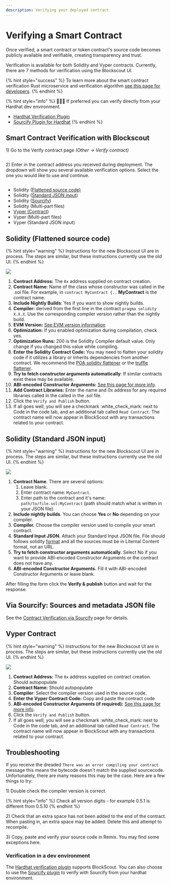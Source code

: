 ```yaml
---
description: Verifying your deployed contract
---
```


# Verifying a Smart Contract

Once verified, a smart contract or token contract's source code becomes publicly available and verifiable, creating transparency and trust.&#x20;

Verification is available for both Solidity and Vyper contracts. Currently, there are 7 methods for verification using the Blockscout UI.

{% hint style="success" %}
To learn more about the smart contract verification Rust microservice and verification algorithm [see this page for developers](../../for-developers/information-and-settings/smart-contract-verification.md).
{% endhint %}

{% hint style="info" %}
👷🏻‍♂️ If preferred you can verify directly from your Hardhat dev environment.&#x20;

* [Hardhat Verification Plugin](hardhat-verification-plugin.md)
* [Sourcify Plugin for Hardhat](sourcify-plugin-for-hardhat.md)
{% endhint %}

## Smart Contract Verification with Blockscout

1\) Go to the Verify contract page _(Other -> Verify contract)_

<figure><img src="../../.gitbook/assets/sourcify-blockscout-1.png" alt=""><figcaption></figcaption></figure>

2\) Enter in the contract address you received during deployment. The dropdown will show you several available verification options. Select the one you would like to use and continue.

<figure><img src="../../.gitbook/assets/verify-and-publish-2.png" alt=""><figcaption></figcaption></figure>

* Solidity ([Flattened source code)](./#via-flattened-source-code)
* Solidity ([Standard JSON input](./#via-standard-json-input))
* Solidity ([Sourcify](contracts-verification-via-sourcify.md))
* Solidity (Multi-part files)
* [Vyper (Contract](./#vyper-contract))
* Vyper (Multi-part files)
* Vyper (Standard JSON input)

## Solidity (Flattened source code)

{% hint style="warning" %}
Instructions for the new Blockscout UI are in process. The steps are similar, but these instructions currently use the old UI.
{% endhint %}

![](../../.gitbook/assets/flattened-code.png)

1. **Contract Address:** The `0x` address supplied on contract creation.&#x20;
2. **Contract Name:** Name of the class whose constructor was called in the .sol file. For example, in `contract MyContract {..` **MyContract** is the contract name.&#x20;
3. **Include Nightly Builds**: Yes if you want to show nightly builds.
4. **Compiler:** derived from the first line in the contract `pragma solidity X.X.X`. Use the corresponding compiler version rather than the nightly build.
5. **EVM Version:** [See EVM version information](../../for-developers/evm-version-information.md)
6. **Optimization:** If you enabled optimization during compilation, check yes.
7. **Optimization Runs:** 200 is the Solidity Compiler default value. Only change if you changed this value while compiling.
8. &#x20;**Enter the Solidity Contract Code:** You may need to flatten your solidity code if it utilizes a library or inherits dependencies from another contract. We recommend the [POA solidity flattener](https://github.com/poanetwork/solidity-flattener) or the [truffle flattener](https://www.npmjs.com/package/truffle-flattener).
9. **Try to fetch constructor arguments automatically**: If similar contracts exist these may be available.
10. **ABI-encoded Constructor Arguments:** [See this page for more info](../abi-encoded-constructor-arguments.md).
11. **Add Contract Libraries:** Enter the name and 0x address for any required libraries called in the called in the .sol file.
12. Click the `Verify and Publish` button.
13. If all goes well, you will see a checkmark :white\_check\_mark: next to Code in the code tab, and an additional tab called `Read Contract`. The contract name will now appear in BlockScout with any transactions related to your contract.

## Solidity (Standard JSON input)

{% hint style="warning" %}
Instructions for the new Blockscout UI are in process. The steps are similar, but these instructions currently use the old UI.
{% endhint %}

![](../../.gitbook/assets/standard-json.png)

1. **Contract Name**. There are several options:
   1. Leave blank.
   2. Enter contract name: `MyContract`.
   3. Enter path to the contract and it's name: `path/to/file.sol:MyContract` (path should match what is written in your JSON file).
2. **Include nightly builds**. You can choose **Yes** or **No** depending on your compiler.
3. **Compiler.** Choose the compiler version used to compile your smart contract.
4. **Standard Input JSON.** Attach your Standard Input JSON file. File should follows solidity [format](https://docs.soliditylang.org/en/latest/using-the-compiler.html#input-description) and all the sources must be in Liternal Content format, not an URL.
5. **Try to fetch constructor arguments automatically.** Select No if you want to provide ABI-encoded Constructor Arguments or the contract does not have any.
6. **ABI-encoded Constructor Arguments.** Fill it with ABI-encoded Constructor Arguments or leave blank.

After filling the form click the **Verify & publish** button and wait for the response.

## Via Sourcify: Sources and metadata JSON file

See the [Contract Verification via Sourcify](contracts-verification-via-sourcify.md) page for details.

## Vyper Contract

{% hint style="warning" %}
Instructions for the new Blockscout UI are in process. The steps are similar, but these instructions currently use the old UI.
{% endhint %}

![](../../.gitbook/assets/vyper.png)

1. **Contract Address:** The `0x` address supplied on contract creation. Should autopopulate
2. **Contract Name:** Should autopopulate
3. **Compiler**: Select the compiler version used in the source code.
4. **Enter the Vyper Contract Code:** Copy and paste the contract code
5. **ABI-encoded Constructor Arguments (if required):**  [See this page for more info](../abi-encoded-constructor-arguments.md).
6. Click the `Verify and Publish` button.
7. If all goes well, you will see a checkmark :white\_check\_mark: next to Code in the code tab, and an additional tab called `Read Contract`. The contract name will now appear in BlockScout with any transactions related to your contract.

## Troubleshooting

If you receive the dreaded `There was an error compiling your contract` message this means the bytecode doesn't match the supplied sourcecode. Unfortunately, there are many reasons this may be the case. Here are a few things to try:

1\) Double check the compiler version is correct.

{% hint style="info" %}
Check all version digits - for example 0.5.1 is different from 0.5.10
{% endhint %}

2\) Check that an extra space has not been added to the end of the contract. When pasting in, an extra space may be added. Delete this and attempt to recompile.

3\) Copy, paste and verify your source code in Remix. You may find some exceptions here.

### Verification in a dev environment

The [Hardhat verification plugin](hardhat-verification-plugin.md) supports BlockScout. You can also choose to use the [Sourcify plugin](sourcify-plugin-for-hardhat.md) to verify with Sourcify from your hardhat environment.
